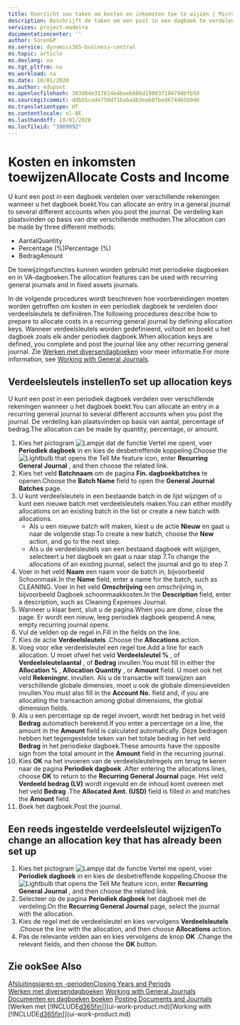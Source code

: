 ```yaml
---
title: Overzicht van taken om kosten en inkomsten toe te wijzen | Microsoft Docs
description: Beschrijft de taken om een post in een dagboek te verdelen over verschillende rekeningen wanneer u het dagboek boekt.
services: project-madeira
documentationcenter: ''
author: SorenGP
ms.service: dynamics365-business-central
ms.topic: article
ms.devlang: na
ms.tgt_pltfrm: na
ms.workload: na
ms.date: 10/01/2020
ms.author: edupont
ms.openlocfilehash: 303d84e317814e4baeb686d190037194794bfb50
ms.sourcegitcommit: ddbb5cede750df1baba4b3eab8fbed6744b5b9d6
ms.translationtype: HT
ms.contentlocale: nl-BE
ms.lasthandoff: 10/01/2020
ms.locfileid: "3909992"
---
```

# <a name="allocate-costs-and-income"></a><span data-ttu-id="0ed27-103">Kosten en inkomsten toewijzen</span><span class="sxs-lookup"><span data-stu-id="0ed27-103">Allocate Costs and Income</span></span>
<span data-ttu-id="0ed27-104">U kunt een post in een dagboek verdelen over verschillende rekeningen wanneer u het dagboek boekt.</span><span class="sxs-lookup"><span data-stu-id="0ed27-104">You can allocate an entry in a general journal to several different accounts when you post the journal.</span></span> <span data-ttu-id="0ed27-105">De verdeling kan plaatsvinden op basis van drie verschillende methoden.</span><span class="sxs-lookup"><span data-stu-id="0ed27-105">The allocation can be made by three different methods:</span></span>

* <span data-ttu-id="0ed27-106">Aantal</span><span class="sxs-lookup"><span data-stu-id="0ed27-106">Quantity</span></span>
* <span data-ttu-id="0ed27-107">Percentage (%)</span><span class="sxs-lookup"><span data-stu-id="0ed27-107">Percentage (%)</span></span>
* <span data-ttu-id="0ed27-108">Bedrag</span><span class="sxs-lookup"><span data-stu-id="0ed27-108">Amount</span></span>

<span data-ttu-id="0ed27-109">De toewijzingsfuncties kunnen worden gebruikt met periodieke dagboeken en in VA-dagboeken.</span><span class="sxs-lookup"><span data-stu-id="0ed27-109">The allocation features can be used with recurring general journals and in fixed assets journals.</span></span>
<!--You can also distribute the cost or revenue of a line to an intercompany partner when you post a sales or purchase document. When you post the document, a line will be posted in your general journal, and a corresponding line will be created in the intercompany outbox.-->

<span data-ttu-id="0ed27-110">In de volgende procedures wordt beschreven hoe voorbereidingen moeten worden getroffen om kosten in een periodiek dagboek te verdelen door verdeelsleutels te definiëren.</span><span class="sxs-lookup"><span data-stu-id="0ed27-110">The following procedures describe how to prepare to allocate costs in a recurring general journal by defining allocation keys.</span></span> <span data-ttu-id="0ed27-111">Wanneer verdeelsleutels worden gedefinieerd, voltooit en boekt u het dagboek zoals elk ander periodiek dagboek.</span><span class="sxs-lookup"><span data-stu-id="0ed27-111">When allocation keys are defined, you complete and post the journal like any other recurring general journal.</span></span> <span data-ttu-id="0ed27-112">Zie [Werken met diversendagboeken](ui-work-general-journals.md) voor meer informatie.</span><span class="sxs-lookup"><span data-stu-id="0ed27-112">For more information, see [Working with General Journals](ui-work-general-journals.md).</span></span>

## <a name="to-set-up-allocation-keys"></a><span data-ttu-id="0ed27-113">Verdeelsleutels instellen</span><span class="sxs-lookup"><span data-stu-id="0ed27-113">To set up allocation keys</span></span>
<span data-ttu-id="0ed27-114">U kunt een post in een periodiek dagboek verdelen over verschillende rekeningen wanneer u het dagboek boekt.</span><span class="sxs-lookup"><span data-stu-id="0ed27-114">You can allocate an entry in a recurring general journal to several different accounts when you post the journal.</span></span> <span data-ttu-id="0ed27-115">De verdeling kan plaatsvinden op basis van aantal, percentage of bedrag.</span><span class="sxs-lookup"><span data-stu-id="0ed27-115">The allocation can be made by quantity, percentage, or amount.</span></span>
1. <span data-ttu-id="0ed27-116">Kies het pictogram ![Lampje dat de functie Vertel me opent](media/ui-search/search_small.png "Vertel me wat u wilt doen"), voer **Periodiek dagboek** in en kies de desbetreffende koppeling.</span><span class="sxs-lookup"><span data-stu-id="0ed27-116">Choose the ![Lightbulb that opens the Tell Me feature](media/ui-search/search_small.png "Tell me what you want to do") icon, enter **Recurring General Journal** , and then choose the related link.</span></span>
2. <span data-ttu-id="0ed27-117">Kies het veld **Batchnaam** om de pagina **Fin. dagboekbatches** te openen.</span><span class="sxs-lookup"><span data-stu-id="0ed27-117">Choose the **Batch Name** field to open the **General Journal Batches** page.</span></span>
3. <span data-ttu-id="0ed27-118">U kunt verdeelsleutels in een bestaande batch in de lijst wijzigen of u kunt een nieuwe batch met verdeelsleutels maken.</span><span class="sxs-lookup"><span data-stu-id="0ed27-118">You can either modify allocations on an existing batch in the list or create a new batch with allocations.</span></span>
   * <span data-ttu-id="0ed27-119">Als u een nieuwe batch wilt maken, kiest u de actie **Nieuw** en gaat u naar de volgende stap.</span><span class="sxs-lookup"><span data-stu-id="0ed27-119">To create a new batch, choose the **New** action, and go to the next step.</span></span>
   * <span data-ttu-id="0ed27-120">Als u de verdeelsleutels van een bestaand dagboek wilt wijzigen, selecteert u het dagboek en gaat u naar stap 7.</span><span class="sxs-lookup"><span data-stu-id="0ed27-120">To change the allocations of an existing journal, select the journal and go to step 7.</span></span>    
4. <span data-ttu-id="0ed27-121">Voer in het veld **Naam** een naam voor de batch in, bijvoorbeeld Schoonmaak.</span><span class="sxs-lookup"><span data-stu-id="0ed27-121">In the **Name** field, enter a name for the batch, such as CLEANING.</span></span> <span data-ttu-id="0ed27-122">Voer in het veld **Omschrijving** een omschrijving in, bijvoorbeeld Dagboek schoonmaakkosten.</span><span class="sxs-lookup"><span data-stu-id="0ed27-122">In the **Description** field, enter a description, such as Cleaning Expenses Journal.</span></span>
5. <span data-ttu-id="0ed27-123">Wanneer u klaar bent, sluit u de pagina.</span><span class="sxs-lookup"><span data-stu-id="0ed27-123">When you are done, close the page.</span></span> <span data-ttu-id="0ed27-124">Er wordt een nieuw, leeg periodiek dagboek geopend.</span><span class="sxs-lookup"><span data-stu-id="0ed27-124">A new, empty recurring journal opens.</span></span>
6. <span data-ttu-id="0ed27-125">Vul de velden op de regel in.</span><span class="sxs-lookup"><span data-stu-id="0ed27-125">Fill in the fields on the line.</span></span>
7. <span data-ttu-id="0ed27-126">Kies de actie **Verdeelsleutels** .</span><span class="sxs-lookup"><span data-stu-id="0ed27-126">Choose the **Allocations** action.</span></span>
8. <span data-ttu-id="0ed27-127">Voeg voor elke verdeelsleutel een regel toe.</span><span class="sxs-lookup"><span data-stu-id="0ed27-127">Add a line for each allocation.</span></span> <span data-ttu-id="0ed27-128">U moet ofwel het veld **Verdeelsleutel %** , of **Verdeelsleutelaantal** , of **Bedrag** invullen.</span><span class="sxs-lookup"><span data-stu-id="0ed27-128">You must fill in either the **Allocation %** , **Allocation Quantity** , or **Amount** field.</span></span> <span data-ttu-id="0ed27-129">U moet ook het veld **Rekeningnr.** invullen. Als u de transactie wilt toewijzen aan verschillende globale dimensies, moet u ook de globale dimensievelden invullen.</span><span class="sxs-lookup"><span data-stu-id="0ed27-129">You must also fill in the **Account No.** field and, if you are allocating the transaction among global dimensions, the global dimension fields.</span></span>
9. <span data-ttu-id="0ed27-130">Als u een percentage op de regel invoert, wordt het bedrag in het veld **Bedrag** automatisch berekend.</span><span class="sxs-lookup"><span data-stu-id="0ed27-130">If you enter a percentage on a line, the amount in the **Amount** field is calculated automatically.</span></span> <span data-ttu-id="0ed27-131">Deze bedragen hebben het tegengestelde teken van het totale bedrag in het veld **Bedrag** in het periodieke dagboek.</span><span class="sxs-lookup"><span data-stu-id="0ed27-131">These amounts have the opposite sign from the total amount in the **Amount** field in the recurring journal.</span></span>
10. <span data-ttu-id="0ed27-132">Kies **OK** na het invoeren van de verdeelsleutelregels om terug te keren naar de pagina **Periodiek dagboek** .</span><span class="sxs-lookup"><span data-stu-id="0ed27-132">After entering the allocations lines, choose **OK** to return to the **Recurring General Journal** page.</span></span> <span data-ttu-id="0ed27-133">Het veld **Verdeeld bedrag (LV)** wordt ingevuld en de inhoud komt overeen met het veld **Bedrag** .</span><span class="sxs-lookup"><span data-stu-id="0ed27-133">The **Allocated Amt. (USD)** field is filled in and matches the **Amount** field.</span></span>
11. <span data-ttu-id="0ed27-134">Boek het dagboek.</span><span class="sxs-lookup"><span data-stu-id="0ed27-134">Post the journal.</span></span>

## <a name="to-change-an-allocation-key-that-has-already-been-set-up"></a><span data-ttu-id="0ed27-135">Een reeds ingestelde verdeelsleutel wijzigen</span><span class="sxs-lookup"><span data-stu-id="0ed27-135">To change an allocation key that has already been set up</span></span>
1. <span data-ttu-id="0ed27-136">Kies het pictogram ![Lampje dat de functie Vertel me opent](media/ui-search/search_small.png "Vertel me wat u wilt doen"), voer **Periodiek dagboek** in en kies de desbetreffende koppeling.</span><span class="sxs-lookup"><span data-stu-id="0ed27-136">Choose the ![Lightbulb that opens the Tell Me feature](media/ui-search/search_small.png "Tell me what you want to do") icon, enter **Recurring General Journal** , and then choose the related link.</span></span>
2. <span data-ttu-id="0ed27-137">Selecteer op de pagina **Periodiek dagboek** het dagboek met de verdeling.</span><span class="sxs-lookup"><span data-stu-id="0ed27-137">On the **Recurring General Journal** page, select the journal with the allocation.</span></span>
3. <span data-ttu-id="0ed27-138">Kies de regel met de verdeelsleutel en kies vervolgens **Verdeelsleutels** .</span><span class="sxs-lookup"><span data-stu-id="0ed27-138">Choose the line with the allocation, and then choose **Allocations** action.</span></span>
4. <span data-ttu-id="0ed27-139">Pas de relevante velden aan en kies vervolgens de knop **OK** .</span><span class="sxs-lookup"><span data-stu-id="0ed27-139">Change the relevant fields, and then choose the **OK** button.</span></span>

## <a name="see-also"></a><span data-ttu-id="0ed27-140">Zie ook</span><span class="sxs-lookup"><span data-stu-id="0ed27-140">See Also</span></span>
[<span data-ttu-id="0ed27-141">Afsluitingsjaren en -perioden</span><span class="sxs-lookup"><span data-stu-id="0ed27-141">Closing Years and Periods</span></span>](year-close-years-periods.md)  
<span data-ttu-id="0ed27-142">[Werken met diversendagboeken](ui-work-general-journals.md)  </span><span class="sxs-lookup"><span data-stu-id="0ed27-142">[Working with General Journals](ui-work-general-journals.md)  </span></span>  
<span data-ttu-id="0ed27-143">[Documenten en dagboeken boeken](ui-post-documents-journals.md)  </span><span class="sxs-lookup"><span data-stu-id="0ed27-143">[Posting Documents and Journals](ui-post-documents-journals.md)  </span></span>  
<span data-ttu-id="0ed27-144">[Werken met [!INCLUDE[d365fin](includes/d365fin_md.md)]](ui-work-product.md)</span><span class="sxs-lookup"><span data-stu-id="0ed27-144">[Working with [!INCLUDE[d365fin](includes/d365fin_md.md)]](ui-work-product.md)</span></span>
